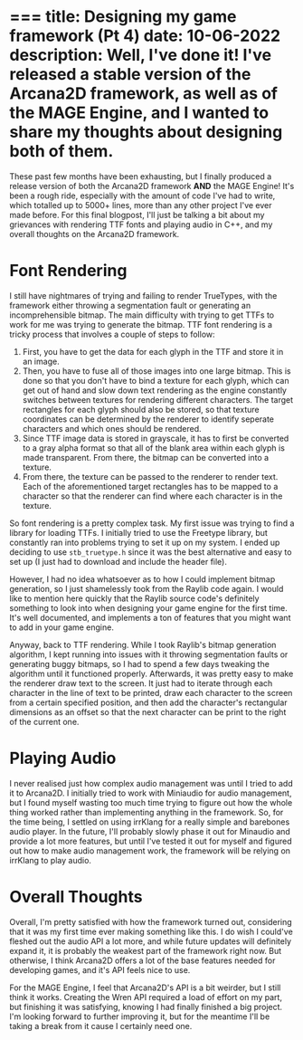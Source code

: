 ===
title: Designing my game framework (Pt 4)
date: 10-06-2022
description: Well, I've done it! I've released a stable version of the Arcana2D framework, as well as of the MAGE Engine, and I wanted to share my thoughts about designing both of them.
===
These past few months have been exhausting, but I finally produced a release version of both the Arcana2D framework **AND** the MAGE Engine! It's been a rough ride, especially with the amount of code I've had to write, which totalled up to 5000+ lines, more than any other project I've ever made before. For this final blogpost, I'll just be talking a bit about my grievances with rendering TTF fonts and playing audio in C++, and my overall thoughts on the Arcana2D framework.

# Font Rendering
I still have nightmares of trying and failing to render TrueTypes, with the framework either throwing a segmentation fault or generating an incomprehensible bitmap. The main difficulty with trying to get TTFs to work for me was trying to generate the bitmap. TTF font rendering is a tricky process that involves a couple of steps to follow:

1. First, you have to get the data for each glyph in the TTF and store it in an image. 
2. Then, you have to fuse all of those images into one large bitmap. This is done so that you don't have to bind a texture for each glyph, which can get out of hand and slow down text rendering as the engine constantly switches between textures for rendering different characters. The target rectangles for each glyph should also be stored, so that texture coordinates can be determined by the renderer to identify seperate characters and which ones should be rendered.
3. Since TTF image data is stored in grayscale, it has to first be converted to a gray alpha format so that all of the blank area within each glyph is made transparent. From there, the bitmap can be converted into a texture.
4. From there, the texture can be passed to the renderer to render text. Each of the aforementioned target rectangles has to be mapped to a character so that the renderer can find where each character is in the texture.

So font rendering is a pretty complex task. My first issue was trying to find a library for loading TTFs. I initially tried to use the Freetype library, but constantly ran into problems trying to set it up on my system. I ended up deciding to use `stb_truetype.h` since it was the best alternative and easy to set up (I just had to download and include the header file).

However, I had no idea whatsoever as to how I could implement bitmap generation, so I just shamelessly took from the Raylib code again. I would like to mention here quickly that the Raylib source code's definitely something to look into when designing your game engine for the first time. It's well documented, and implements a ton of features that you might want to add in your game engine.

Anyway, back to TTF rendering. While I took Raylib's bitmap generation algorithm, I kept running into issues with it throwing segmentation faults or generating buggy bitmaps, so I had to spend a few days tweaking the algorithm until it functioned properly. Afterwards, it was pretty easy to make the renderer draw text to the screen. It just had to iterate through each character in the line of text to be printed, draw each character to the screen from a certain specified position, and then add the character's rectangular dimensions as an offset so that the next character can be print to the right of the current one.

# Playing Audio
I never realised just how complex audio management was until I tried to add it to Arcana2D. I initially tried to work with Miniaudio for audio management, but I found myself wasting too much time trying to figure out how the whole thing worked rather than implementing anything in the framework. So, for the time being, I settled on using irrKlang for a really simple and barebones audio player. In the future, I'll probably slowly phase it out for Minaudio and provide a lot more features, but until I've tested it out for myself and figured out how to make audio management work, the framework will be relying on irrKlang to play audio.

# Overall Thoughts
Overall, I'm pretty satisfied with how the framework turned out, considering that it was my first time ever making something like this. I do wish I could've fleshed out the audio API a lot more, and while future updates will definitely expand it, it is probably the weakest part of the framework right now. But otherwise, I think Arcana2D offers a lot of the base features needed for developing games, and it's API feels nice to use. 

For the MAGE Engine, I feel that Arcana2D's API is a bit weirder, but I still think it works. Creating the Wren API required a load of effort on my part, but finishing it was satisfying, knowing I had finally finished a big project. I'm looking forward to further improving it, but for the meantime I'll be taking a break from it cause I certainly need one.